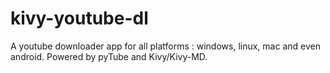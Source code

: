 # kivy-youtube-dl
A youtube downloader app for all platforms : windows, linux, mac and even android. Powered by pyTube and Kivy/Kivy-MD. 
